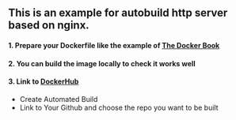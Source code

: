 ## This is an example for autobuild http server based on nginx.

#### 1. Prepare your Dockerfile like the example of [The Docker Book](https://github.com/jamtur01/dockerbook-code/blob/master/code/5/website/Dockerfile)

#### 2. You can build the image locally to check it works well

#### 3. Link to [DockerHub](https://hub.docker.com/r/angeldsphinx/autobuildhttp/)
- Create Automated Build
- Link to Your Github and choose the repo you want to be built
